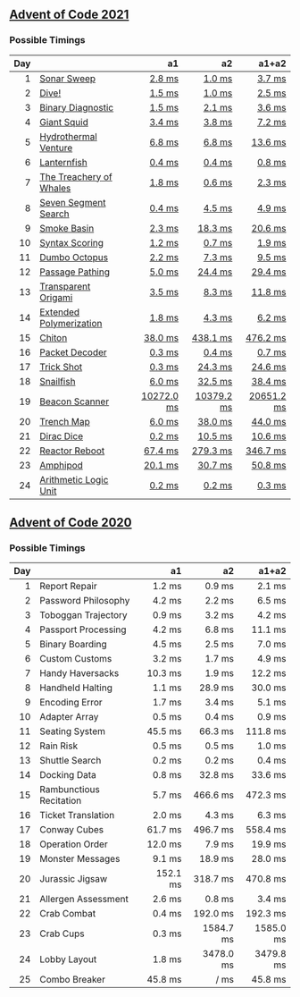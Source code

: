 ## [Advent of Code 2021](https://adventofcode.com/2021/)

### Possible Timings
| Day | | a1 | a2 | a1+a2 |
| ---: | :--- | ---: | ---: | ---: |
| 1 | [Sonar Sweep](https://adventofcode.com/2021/day/1) | [2.8 ms](y2021/kotlin/Day01.kt#L8) | [1.0 ms](y2021/kotlin/Day01.kt#L19) | [3.7 ms](y2021/kotlin/Day01.kt) |
| 2 | [Dive!](https://adventofcode.com/2021/day/2) | [1.5 ms](y2021/kotlin/Day02.kt#L8) | [1.0 ms](y2021/kotlin/Day02.kt#L26) | [2.5 ms](y2021/kotlin/Day02.kt) |
| 3 | [Binary Diagnostic](https://adventofcode.com/2021/day/3) | [1.5 ms](y2021/kotlin/Day03.kt#L9) | [2.1 ms](y2021/kotlin/Day03.kt#L29) | [3.6 ms](y2021/kotlin/Day03.kt) |
| 4 | [Giant Squid](https://adventofcode.com/2021/day/4) | [3.4 ms](y2021/kotlin/Day04.kt#L91) | [3.8 ms](y2021/kotlin/Day04.kt#L107) | [7.2 ms](y2021/kotlin/Day04.kt) |
| 5 | [Hydrothermal Venture](https://adventofcode.com/2021/day/5) | [6.8 ms](y2021/kotlin/Day05.kt#L48) | [6.8 ms](y2021/kotlin/Day05.kt#L50) | [13.6 ms](y2021/kotlin/Day05.kt) |
| 6 | [Lanternfish](https://adventofcode.com/2021/day/6) | [0.4 ms](y2021/kotlin/Day06.kt#L8) | [0.4 ms](y2021/kotlin/Day06.kt#L27) | [0.8 ms](y2021/kotlin/Day06.kt) |
| 7 | [The Treachery of Whales](https://adventofcode.com/2021/day/7) | [1.8 ms](y2021/kotlin/Day07.kt#L9) | [0.6 ms](y2021/kotlin/Day07.kt#L20) | [2.3 ms](y2021/kotlin/Day07.kt) |
| 8 | [Seven Segment Search](https://adventofcode.com/2021/day/8) | [0.4 ms](y2021/kotlin/Day08.kt#L9) | [4.5 ms](y2021/kotlin/Day08.kt#L23) | [4.9 ms](y2021/kotlin/Day08.kt) |
| 9 | [Smoke Basin](https://adventofcode.com/2021/day/9) | [2.3 ms](y2021/kotlin/Day09.kt#L10) | [18.3 ms](y2021/kotlin/Day09.kt#L36) | [20.6 ms](y2021/kotlin/Day09.kt) |
| 10 | [Syntax Scoring](https://adventofcode.com/2021/day/10) | [1.2 ms](y2021/kotlin/Day10.kt#L8) | [0.7 ms](y2021/kotlin/Day10.kt#L47) | [1.9 ms](y2021/kotlin/Day10.kt) |
| 11 | [Dumbo Octopus](https://adventofcode.com/2021/day/11) | [2.2 ms](y2021/kotlin/Day11.kt#L16) | [7.3 ms](y2021/kotlin/Day11.kt#L68) | [9.5 ms](y2021/kotlin/Day11.kt) |
| 12 | [Passage Pathing](https://adventofcode.com/2021/day/12) | [5.0 ms](y2021/kotlin/Day12.kt#L10) | [24.4 ms](y2021/kotlin/Day12.kt#L11) | [29.4 ms](y2021/kotlin/Day12.kt) |
| 13 | [Transparent Origami](https://adventofcode.com/2021/day/13) | [3.5 ms](y2021/kotlin/Day13.kt#L10) | [8.3 ms](y2021/kotlin/Day13.kt#L11) | [11.8 ms](y2021/kotlin/Day13.kt) |
| 14 | [Extended Polymerization](https://adventofcode.com/2021/day/14) | [1.8 ms](y2021/kotlin/Day14.kt#L9) | [4.3 ms](y2021/kotlin/Day14.kt#L10) | [6.2 ms](y2021/kotlin/Day14.kt) |
| 15 | [Chiton](https://adventofcode.com/2021/day/15) | [38.0 ms](y2021/kotlin/Day15.kt#L14) | [438.1 ms](y2021/kotlin/Day15.kt#L16) | [476.2 ms](y2021/kotlin/Day15.kt) |
| 16 | [Packet Decoder](https://adventofcode.com/2021/day/16) | [0.3 ms](y2021/kotlin/Day16.kt#L40) | [0.4 ms](y2021/kotlin/Day16.kt#L87) | [0.7 ms](y2021/kotlin/Day16.kt) |
| 17 | [Trick Shot](https://adventofcode.com/2021/day/17) | [0.3 ms](y2021/kotlin/Day17.kt#L12) | [24.3 ms](y2021/kotlin/Day17.kt#L48) | [24.6 ms](y2021/kotlin/Day17.kt) |
| 18 | [Snailfish](https://adventofcode.com/2021/day/18) | [6.0 ms](y2021/kotlin/Day18.kt#L82) | [32.5 ms](y2021/kotlin/Day18.kt#L178) | [38.4 ms](y2021/kotlin/Day18.kt) |
| 19 | [Beacon Scanner](https://adventofcode.com/2021/day/19) | [10272.0 ms](y2021/kotlin/Day19.kt#L51) | [10379.2 ms](y2021/kotlin/Day19.kt#L55) | [20651.2 ms](y2021/kotlin/Day19.kt) |
| 20 | [Trench Map](https://adventofcode.com/2021/day/20) | [6.0 ms](y2021/kotlin/Day20.kt#L36) | [38.0 ms](y2021/kotlin/Day20.kt#L37) | [44.0 ms](y2021/kotlin/Day20.kt) |
| 21 | [Dirac Dice](https://adventofcode.com/2021/day/21) | [0.2 ms](y2021/kotlin/Day21.kt#L12) | [10.5 ms](y2021/kotlin/Day21.kt#L61) | [10.6 ms](y2021/kotlin/Day21.kt) |
| 22 | [Reactor Reboot](https://adventofcode.com/2021/day/22) | [67.4 ms](y2021/kotlin/Day22.kt#L10) | [279.3 ms](y2021/kotlin/Day22.kt#L108) | [346.7 ms](y2021/kotlin/Day22.kt) |
| 23 | [Amphipod](https://adventofcode.com/2021/day/23) | [20.1 ms](y2021/kotlin/Day23.kt#L103) | [30.7 ms](y2021/kotlin/Day23.kt#L113) | [50.8 ms](y2021/kotlin/Day23.kt) |
| 24 | [Arithmetic Logic Unit](https://adventofcode.com/2021/day/24) | [0.2 ms](y2021/kotlin/Day24.kt#L45) | [0.2 ms](y2021/kotlin/Day24.kt#L76) | [0.3 ms](y2021/kotlin/Day24.kt) |

## [Advent of Code 2020](https://adventofcode.com/2020/)

### Possible Timings
| Day | | a1 | a2 | a1+a2 |
| ---: | :--- | ---: | ---: | ---: |
| 1 | Report Repair | 1.2 ms | 0.9 ms | 2.1 ms |
| 2 | Password Philosophy | 4.2 ms | 2.2 ms | 6.5 ms |
| 3 | Toboggan Trajectory | 0.9 ms | 3.2 ms | 4.2 ms |
| 4 | Passport Processing | 4.2 ms | 6.8 ms | 11.1 ms |
| 5 | Binary Boarding | 4.5 ms | 2.5 ms | 7.0 ms |
| 6 | Custom Customs | 3.2 ms | 1.7 ms | 4.9 ms |
| 7 | Handy Haversacks | 10.3 ms | 1.9 ms | 12.2 ms |
| 8 | Handheld Halting | 1.1 ms | 28.9 ms | 30.0 ms |
| 9 | Encoding Error | 1.7 ms | 3.4 ms | 5.1 ms |
| 10 | Adapter Array | 0.5 ms | 0.4 ms | 0.9 ms |
| 11 | Seating System | 45.5 ms | 66.3 ms | 111.8 ms |
| 12 | Rain Risk | 0.5 ms | 0.5 ms | 1.0 ms |
| 13 | Shuttle Search | 0.2 ms | 0.2 ms | 0.4 ms |
| 14 | Docking Data | 0.8 ms | 32.8 ms | 33.6 ms |
| 15 | Rambunctious Recitation | 5.7 ms | 466.6 ms | 472.3 ms |
| 16 | Ticket Translation | 2.0 ms | 4.3 ms | 6.3 ms |
| 17 | Conway Cubes | 61.7 ms | 496.7 ms | 558.4 ms |
| 18 | Operation Order | 12.0 ms | 7.9 ms | 19.9 ms |
| 19 | Monster Messages | 9.1 ms | 18.9 ms | 28.0 ms |
| 20 | Jurassic Jigsaw | 152.1 ms | 318.7 ms | 470.8 ms |
| 21 | Allergen Assessment | 2.6 ms | 0.8 ms | 3.4 ms |
| 22 | Crab Combat | 0.4 ms | 192.0 ms | 192.3 ms |
| 23 | Crab Cups | 0.3 ms | 1584.7 ms | 1585.0 ms |
| 24 | Lobby Layout | 1.8 ms | 3478.0 ms | 3479.8 ms |
| 25 | Combo Breaker | 45.8 ms | / ms | 45.8 ms |
